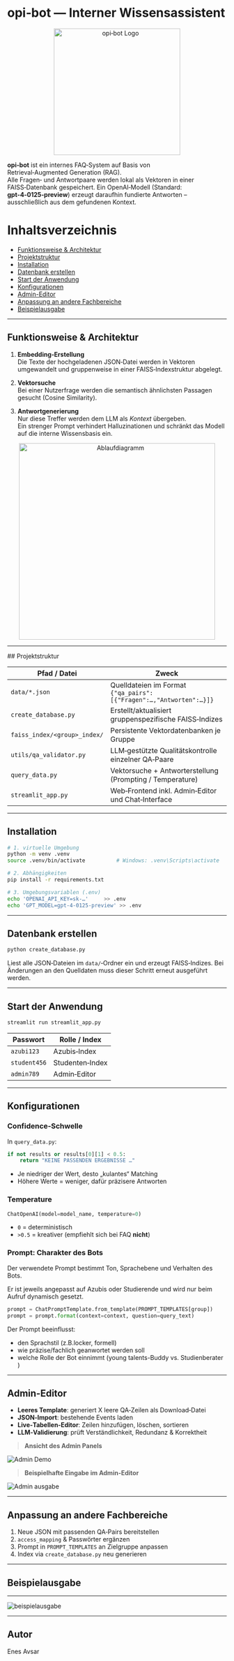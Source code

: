 # opi‑bot — Interner Wissensassistent

<p align="center">
  <img src="img/opi.png" alt="opi‑bot Logo" width="290"/>
</p>

**opi‑bot** ist ein internes FAQ‑System auf Basis von Retrieval‑Augmented Generation (RAG).  
Alle Fragen‑ und Antwortpaare werden lokal als Vektoren in einer FAISS‑Datenbank gespeichert. Ein OpenAI‑Modell (Standard: **gpt‑4‑0125‑preview**) erzeugt daraufhin fundierte Antworten – ausschließlich aus dem gefundenen Kontext.

# Inhaltsverzeichnis

- [Funktionsweise & Architektur](#funktionsweise--architektur)
- [Projektstruktur](#projektstruktur)
- [Installation](#installation)
- [Datenbank erstellen](#datenbank-erstellen)
- [Start der Anwendung](#start-der-anwendung)
- [Konfigurationen](#konfigurationen)
- [Admin-Editor](#7-admin-editor)
- [Anpassung an andere Fachbereiche](#8-anpassung-an-andere-fachbereiche)
- [Beispielausgabe](#beispielausgabe)



---

## Funktionsweise & Architektur

1. **Embedding‑Erstellung**  
   Die Texte der hochgeladenen JSON‑Datei werden in Vektoren umgewandelt und gruppen­weise in einer FAISS‑Indexstruktur abgelegt.

2. **Vektorsuche**  
   Bei einer Nutzerfrage werden die semantisch ähnlichsten Passagen gesucht (Cosine Similarity).

3. **Antwortgenerierung**  
   Nur diese Treffer werden dem LLM als _Kontext_ übergeben.  
   Ein strenger Prompt verhindert Halluzinationen und schränkt das Modell auf die interne Wissensbasis ein.

<p align="center">
  <img src="img/visual.gif" alt="Ablaufdiagramm" width="450"/>
</p>

---

## Projektstruktur

| Pfad / Datei                 | Zweck                                                          |
|------------------------------|----------------------------------------------------------------|
| `data/*.json`                | Quelldateien im Format `{"qa_pairs":[{"Fragen":…,"Antworten":…}]}` |
| `create_database.py`         | Erstellt/aktualisiert gruppenspezifische FAISS‑Indizes         |
| `faiss_index/<group>_index/` | Persistente Vektordatenbanken je Gruppe                        |
| `utils/qa_validator.py`      | LLM‑gestützte Qualitätskontrolle einzelner QA‑Paare            |
| `query_data.py`              | Vektorsuche + Antworterstellung (Prompting / Temperature)      |
| `streamlit_app.py`           | Web‑Frontend inkl. Admin‑Editor und Chat‑Interface             |

---

## Installation

```bash
# 1. virtuelle Umgebung
python -m venv .venv
source .venv/bin/activate          # Windows: .venv\Scripts\activate

# 2. Abhängigkeiten
pip install -r requirements.txt

# 3. Umgebungsvariablen (.env)
echo 'OPENAI_API_KEY=sk-…'     >> .env
echo 'GPT_MODEL=gpt-4-0125-preview' >> .env
```

---

## Datenbank erstellen

```bash
python create_database.py
```

Liest alle JSON‑Dateien im `data/`‑Ordner ein und erzeugt FAISS‑Indizes.
Bei Änderungen an den Quelldaten muss dieser Schritt erneut ausgeführt werden.

---

## Start der Anwendung

```bash
streamlit run streamlit_app.py
```

| Passwort | Rolle / Index  |
|----------|----------------|
| `azubi123`   | Azubis‑Index |
| `student456` | Studenten‑Index |
| `admin789`   | Admin‑Editor   |

---

## Konfigurationen

### Confidence‑Schwelle  
In `query_data.py`:

```python
if not results or results[0][1] < 0.5:
    return "KEINE PASSENDEN ERGEBNISSE …"
```

* Je niedriger der Wert, desto „kulantes“ Matching  
* Höhere Werte = weniger, dafür präzisere Antworten  

### Temperature  
```python
ChatOpenAI(model=model_name, temperature=0)
```
* `0` = deterministisch  
* `>0.5` = kreativer (empfiehlt sich bei FAQ **nicht**)

### Prompt: Charakter des Bots
Der verwendete Prompt bestimmt Ton, Sprachebene und Verhalten des Bots. 

Er ist jeweils angepasst auf Azubis oder Studierende und wird nur beim Aufruf dynamisch gesetzt. 

```python
prompt = ChatPromptTemplate.from_template(PROMPT_TEMPLATES[group])
prompt = prompt.format(context=context, question=query_text)
```

Der Prompt beeinflusst:
- den Sprachstil (z.B.locker, formell)
- wie präzise/fachlich geanwortet werden soll
- welche Rolle der Bot einnimmt (young talents-Buddy vs. Studienberater )

---

## Admin‑Editor

* **Leeres Template**: generiert X leere QA‑Zeilen als Download‑Datei  
* **JSON‑Import**: bestehende Events laden  
* **Live‑Tabellen‑Editor**: Zeilen hinzufügen, löschen, sortieren  
* **LLM‑Validierung**: prüft Verständlichkeit, Redundanz & Korrektheit

> **Ansicht des Admin Panels**


![Admin Demo](img/admin_panel.gif)

> **Beispielhafte Eingabe im Admin-Editor**

![Admin ausgabe](img/ausgabe_admin.png)

 

---

## Anpassung an andere Fachbereiche

1. Neue JSON mit passenden QA‑Pairs bereitstellen  
2. `access_mapping` & Passwörter ergänzen  
3. Prompt in `PROMPT_TEMPLATES` an Zielgruppe anpassen  
4. Index via `create_database.py` neu generieren  

---

## Beispielausgabe

---
![beispielausgabe](img/todbeispiel.gif)

---





## Autor

Enes Avsar 

